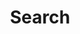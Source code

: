 ---
title: "Search" # in any language you want
layout: "search" # is necessary
summary: "search"
# url: "/archive"
# description: "Description for Search"
---
